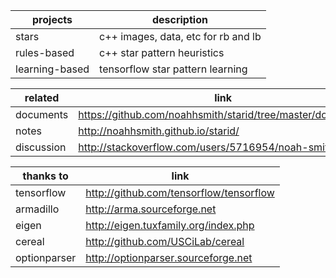 projects | description
-------- | -----------
stars | c++ images, data, etc for rb and lb
rules-based | c++ star pattern heuristics
learning-based |tensorflow star pattern learning

related | link
----- | ---
documents | https://github.com/noahhsmith/starid/tree/master/documents
notes | http://noahhsmith.github.io/starid/
discussion | http://stackoverflow.com/users/5716954/noah-smith

thanks to | link
--------- | ---
tensorflow | http://github.com/tensorflow/tensorflow
armadillo | http://arma.sourceforge.net
eigen | http://eigen.tuxfamily.org/index.php
cereal| http://github.com/USCiLab/cereal
optionparser | http://optionparser.sourceforge.net